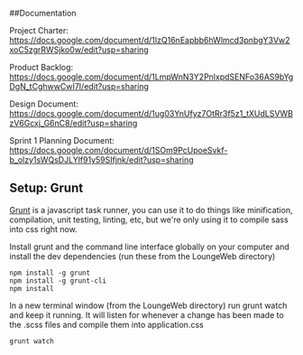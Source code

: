 ##Documentation

Project Charter:
https://docs.google.com/document/d/1IzQ16nEapbb6hWlmcd3pnbgY3Vw2xoC5zgrRWSjko0w/edit?usp=sharing

Product Backlog:
https://docs.google.com/document/d/1LmpWnN3Y2PnlxpdSENFo36AS9bYgDgN_tCghwwCwI7I/edit?usp=sharing

Design Document:
https://docs.google.com/document/d/1ug03YnUfyz7OtRr3f5z1_tXUdLSVWBzV6Gcxj_G6nC8/edit?usp=sharing

Sprint 1 Planning Document:
https://docs.google.com/document/d/1SOm9PcUpoeSvkf-b_olzy1sWQsDJLYlf91y59SIfjnk/edit?usp=sharing

## Setup: Grunt
[Grunt](http://gruntjs.com/) is a javascript task runner, you can use it to do things like minification, compilation, unit testing, linting, etc, but we're only using it to compile sass into css right now.

Install grunt and the command line interface globally on your computer and install the dev dependencies (run these from the LoungeWeb directory)
```
npm install -g grunt
npm install -g grunt-cli
npm install
```

In a new terminal window (from the LoungeWeb directory) run grunt watch and keep it running. It will listen for whenever a change has been made to the .scss files and compile them into application.css
```
grunt watch
```
